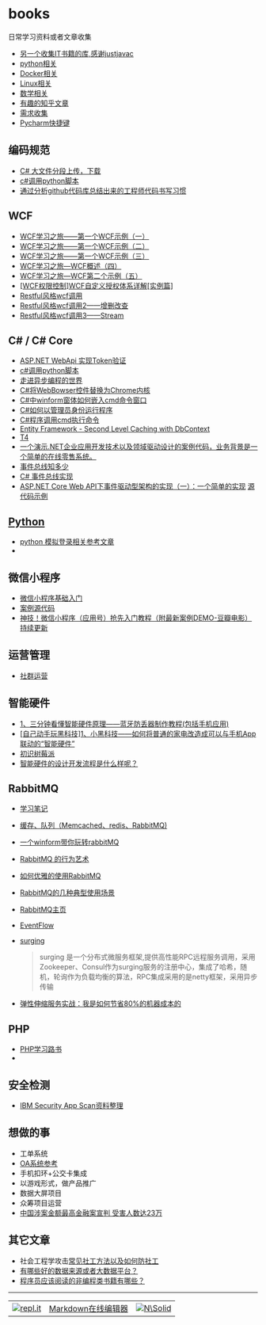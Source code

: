 # books
日常学习资料或者文章收集

- [另一个收集IT书籍的库,感谢justjavac](https://github.com/justjavac/free-programming-books-zh_CN)
- [python相关](python.md)
- [Docker相关](Docker.md)
- [Linux相关](linux.md)
- [数学相关](math.md)
- [有趣的知乎文章](zhihu.md)
- [需求收集](requirements.md)
- [Pycharm快捷键](http://www.cnblogs.com/zhangpengshou/p/3555767.html)

## 编码规范
- [C# 大文件分段上传，下载](http://blog.csdn.net/u010279498/article/details/60767638)
- [c#调用python脚本](https://www.cnblogs.com/shiyingzheng/p/6054835.html)
- [通过分析github代码库总结出来的工程师代码书写习惯](http://alloyteam.github.io/CodeGuide/)

## WCF
- [WCF学习之旅——第一个WCF示例（一）](http://www.cnblogs.com/chillsrc/p/5261605.html)
- [WCF学习之旅——第一个WCF示例（二）](http://www.cnblogs.com/chillsrc/p/5275543.html)
- [WCF学习之旅——第一个WCF示例（三）](http://www.cnblogs.com/chillsrc/p/5304913.html)
- [WCF学习之旅—WCF概述（四）](http://www.cnblogs.com/chillsrc/p/5345456.html)
- [WCF学习之旅—WCF第二个示例（五）](http://www.cnblogs.com/chillsrc/p/5382337.html)
- [[WCF权限控制]WCF自定义授权体系详解[实例篇]](http://www.cnblogs.com/artech/archive/2011/07/11/2103445.html)
- [Restful风格wcf调用](http://www.cnblogs.com/wolf-sun/p/4550152.html)
- [Restful风格wcf调用2——增删改查](http://www.cnblogs.com/wolf-sun/p/4556301.html)
- [Restful风格wcf调用3——Stream](http://www.cnblogs.com/wolf-sun/p/4557057.html)


## C# / C# Core
- [ASP.NET WebApi 实现Token验证](http://www.cnblogs.com/dukang1991/p/5627584.html)
- [c#调用python脚本](https://www.cnblogs.com/shiyingzheng/p/6054835.html)
- [走进异步编程的世界](https://www.cnblogs.com/liqingwen/p/5831951.html)
- [C#将WebBowser控件替换为Chrome内核](https://www.cnblogs.com/lonelyxmas/p/6209261.html)
- [C#中winform窗体如何嵌入cmd命令窗口](https://www.cnblogs.com/xuliangxing/p/5993297.html)
- [C#如何以管理员身份运行程序](http://www.cnblogs.com/babycool/p/3569183.html)
- [C#程序调用cmd执行命令](https://www.cnblogs.com/babycool/p/3570648.html)
- [Entity Framework - Second Level Caching with DbContext](https://www.codeproject.com/Articles/435142/Entity-Framework-Second-Level-Caching-with-DbConte)
- [T4](http://www.cnblogs.com/leftfist/p/4257924.html)
- [一个演示.NET企业应用开发技术以及领域驱动设计的案例代码，业务背景是一个简单的在线零售系统。](https://github.com/daxnet/ByteartRetail)
- [事件总线知多少](https://www.jianshu.com/p/61042d36b010)
- [C# 事件总线实现](https://github.com/yanshengjie/EventBus)
- [ASP.NET Core Web API下事件驱动型架构的实现（一）：一个简单的实现](http://www.cnblogs.com/daxnet/p/8082694.html)   [源代码示例](https://github.com/daxnet/edasample)

## [Python](python.md)

- [python 模拟登录相关参考文章](python_fake_login.md)
- 

## 微信小程序
- [微信小程序基础入门](http://www.cnblogs.com/micua/p/wechat-weapp-essential.html)
- [案例源代码](https://github.com/jaapyang/weapp-demo)
- [神技！微信小程序（应用号）抢先入门教程（附最新案例DEMO-豆瓣电影）持续更新](http://www.cnblogs.com/micua/p/wechat-weapp-getting-started.html)

## 运营管理
- [社群运营](https://www.xmind.net/m/ibCh)

## 智能硬件
- [1、三分钟看懂智能硬件原理——蓝牙防丢器制作教程(包括手机应用)](http://www.cnblogs.com/zjutlitao/p/4625799.html)
- [[自己动手玩黑科技]1、小黑科技——如何将普通的家电改造成可以与手机App联动的“智能硬件”](http://www.cnblogs.com/zjutlitao/p/4967847.html)
- [初识树莓派](http://www.cnblogs.com/imfanqi/p/4370025.html)
- [智能硬件的设计开发流程是什么样呢？](https://www.zhihu.com/question/27639394)

## RabbitMQ
- [学习笔记](RabbitMQ.md)
- [缓存、队列（Memcached、redis、RabbitMQ)](http://www.cnblogs.com/suoning/p/5807247.html)
- [一个winform带你玩转rabbitMQ](http://www.cnblogs.com/dubing/p/4017613.html)
- [RabbitMQ 的行为艺术](http://www.cnblogs.com/liqingwen/p/6412089.html)
- [如何优雅的使用RabbitMQ](http://www.cnblogs.com/richieyang/p/5492432.html)
- [RabbitMQ的几种典型使用场景](https://www.cnblogs.com/luxiaoxun/p/3918054.html)
- [RabbitMQ主页](https://www.rabbitmq.com/)
- [EventFlow](https://github.com/eventflow/EventFlow)
- [surging](https://github.com/dotnetcore/surging)
  > surging 是一个分布式微服务框架,提供高性能RPC远程服务调用，采用Zookeeper、Consul作为surging服务的注册中心，集成了哈希，随机，轮询作为负载均衡的算法，RPC集成采用的是netty框架，采用异步传输

- [弹性伸缩服务实战：我是如何节省80%的机器成本的](http://www.cnblogs.com/haolujun/p/8075226.html)

## PHP
- [PHP学习路书](http://www.cnblogs.com/bananaplan/p/The-Right-Way-For-PHPer.html)
- 

## 安全检测
- [IBM Security App Scan资料整理](http://www.cnblogs.com/saryli/p/5820605.html)

## 想做的事
- 工单系统
- [OA系统参考](http://www.cnblogs.com/walkingp/archive/2010/08/09/1795527.html)
- 手机扣环+公交卡集成
- 以游戏形式，做产品推广
- 数据大屏项目
- 众筹项目运营
- [中国涉案金额最高金融案宣判 受害人数达23万](http://news.youth.cn/gn/201603/t20160301_7689477.htm)


## 其它文章
- 社会工程学攻击[常见社工方法以及如何防社工](https://bbs.ichunqiu.com/thread-29654-1-1.html?from=zh)
- [有哪些好的数据来源或者大数据平台？](https://www.zhihu.com/question/27798279/answer/271852252)
- [程序员应该阅读的非编程类书籍有哪些？](https://github.com/justjavac/free-programming-books-zh_CN/blob/master/what-non-programming-books-should-programmers-read.md)



-------
|         |         |      |
|:--------|:--------|:-----|
|[![repl.it](https://repl.it/public/images/logo-small.png)](https://repl.it/languages)|[Markdown在线编辑器](https://dillinger.io/)|[![N\Solid](https://cldup.com/dTxpPi9lDf.thumb.png)](https://nodesource.com/products/nsolid)|
